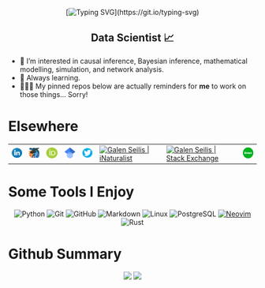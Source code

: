 <div align="center">
  
[![Typing SVG](https://readme-typing-svg.demolab.com?font=Lobster&size=36&pause=1000&color=F7F7F7&background=002D04&center=true&vCenter=true&random=true&width=435&lines=Hello%2C+I'm+Galen+Seilis!)](https://git.io/typing-svg)

</div>

<h2 align="center">
Data Scientist 📈
</h2>

- 👀 I’m interested in causal inference, Bayesian inference, mathematical modelling, simulation, and network analysis.
- 🌱 Always learning.
- 🙈🙊🙉 My pinned repos below are actually reminders for **me** to work on those things... Sorry! 

# Elsewhere
<div align="center">

<table>
  <tr>
    <td><a href="https://ca.linkedin.com/in/galen-s-4208349b" target="_blank" rel="noreferrer noopener"><img src="./images/linkedin.png" alt="Galen Seilis | LinkedIn" width="40px"></a></td>
    <td><a href="https://galenseilis.github.io/blog/" target="_blank" rel="noreferrer noopener"><img src="https://github.com/galenseilis/galenseilis.github.io/blob/main/assets/img/favicons/android-chrome-512x512.png" alt="Galen Seilis | Blog" width="40px"></a></td>
    <td><a href="https://orcid.org/0000-0002-0456-735X" target="_blank" rel="noreferrer noopener"><img src="./images/orcid.png" alt="Galen Seilis | ORCiD" width="43px"></a></td>
    <td><a href="https://scholar.google.com/citations?hl=en&user=4RXGnFkAAAAJ" target="_blank" rel="noreferrer noopener"><img src="./images/scholar.png" alt="Galen Seilis | Google Scholar" width="43px"></a></td>
    <td><a href="https://twitter.com/GSeilis" target="_blank" rel="noreferrer noopener"><img src="./images/twitter.png" alt="Galen Seilis | Twitter" width="40px"></a></td>
    <td><a href="https://www.inaturalist.org/people/5429560" target="_blank" rel="noreferrer noopener"><img src="https://upload.wikimedia.org/wikipedia/en/7/76/INaturalist_logo.png" alt="Galen Seilis | iNaturalist" width="40px"></a></td>
    <td><a href="https://stackexchange.com/users/5468284/galen" target="_blank" rel="noreferrer noopener"><img src="https://upload.wikimedia.org/wikipedia/commons/e/e0/Stack_Exchange_icon.svg" alt="Galen Seilis | Stack Exchange" width="40px"></a></td>
    <td><a href="https://www.fiverr.com/users/galenseilis/" target="_blank" rel="noreferrer noopener"><img src="./images/fiverr.png" alt="Galen Seilis | Fiverr" width="40px"></a></td>
  </tr>
</table>

</div>


# Some Tools I Enjoy
<div align="center">

![Python](https://img.shields.io/badge/python-3670A0?style=for-the-badge&logo=python&logoColor=ffdd54)
![Git](https://img.shields.io/badge/git-%23F05033.svg?style=for-the-badge&logo=git&logoColor=white)
![GitHub](https://img.shields.io/badge/github-%23121011.svg?style=for-the-badge&logo=github&logoColor=white)
![Markdown](https://img.shields.io/badge/markdown-%23000000.svg?style=for-the-badge&logo=markdown&logoColor=white)
![Linux](https://img.shields.io/badge/Linux-FCC624?style=for-the-badge&logo=linux&logoColor=black)
![PostgreSQL](https://img.shields.io/badge/PostgreSQL-316192?style=for-the-badge&logo=postgresql&logoColor=white)
[![Neovim](https://img.shields.io/badge/Neovim%200.8+-green.svg?style=for-the-badge&logo=neovim)](https://neovim.io)
![Rust](https://img.shields.io/badge/rust-%23000000.svg?style=for-the-badge&logo=rust&logoColor=white)

</div>

# Github Summary
<p align="center">
  <img height="200" src="https://github-readme-stats-inky-two-14.vercel.app/api?username=galenseilis&show_icons=true&theme=shadow_green&include_all_commits=true" />
  <img height="200" src="https://github-readme-stats-inky-two-14.vercel.app/api/top-langs/?username=galenseilis&theme=shadow_green&show_icons=true" />
</p>
